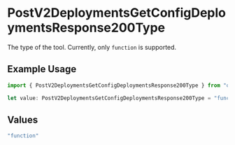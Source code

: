 # PostV2DeploymentsGetConfigDeploymentsResponse200Type

The type of the tool. Currently, only `function` is supported.

## Example Usage

```typescript
import { PostV2DeploymentsGetConfigDeploymentsResponse200Type } from "orq-poc-typescript/models/operations";

let value: PostV2DeploymentsGetConfigDeploymentsResponse200Type = "function";
```

## Values

```typescript
"function"
```